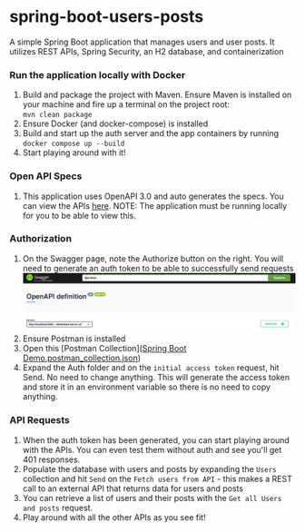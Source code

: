 # spring-boot-users-posts

A simple Spring Boot application that manages users and user posts. It utilizes REST APIs, Spring Security, an H2 database, and containerization

### Run the application locally with Docker
1. Build and package the project with Maven. Ensure Maven is installed on your machine and fire up a terminal on the project root:  
`mvn clean package`
2. Ensure Docker (and docker-compose) is installed
3. Build and start up the auth server and the app containers by running  `docker compose up --build`
4. Start playing around with it!

### Open API Specs
1. This application uses OpenAPI 3.0 and auto generates the specs. You can view the APIs [here](http://localhost:8081/swagger-ui/index.html). NOTE: The application must be running locally for you to be able to view this.

### Authorization
1. On the Swagger page, note the Authorize button on the right. You will need to generate an auth token to be able to successfully send requests
   ![img.png](assets/openapi-auth.png)
3. Ensure Postman is installed
4. Open this [Postman Collection]([Spring Boot Demo.postman_collection.json](Spring%20Boot%20Demo.postman_collection.json))
5. Expand the Auth folder and on the `initial access token` request, hit Send. No need to change anything. This will generate the access token and store it in an environment variable so there is no need to copy anything.

### API Requests
1. When the auth token has been generated, you can start playing around with the APIs. You can even test them without auth and see you'll get 401 responses.
2. Populate the database with users and posts by expanding the `Users` collection and hit `Send` on the `Fetch users from API` - this makes a REST call to an external API that returns data for users and posts
3. You can retrieve a list of users and their posts with the `Get all Users and posts` request.
4. Play around with all the other APIs as you see fit!